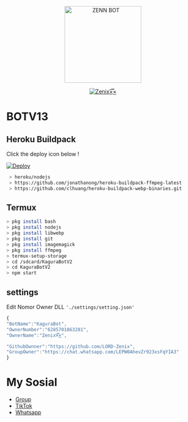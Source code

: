 <p align="center">
<img src="https://telegra.ph/file/8c988b0bd80b582673019.jpg" alt="ZENN BOT" width="200"/>

<p align="center">
    <a href="https://Lexxy24.github.io">
        <img
            src="https://readme-typing-svg.herokuapp.com?size=15&width=280&lines=Created+By+LORD+Zenix×፝֟͜×+🌐"
            alt="Zenix×፝֟͜×"
        />
    </a>
</p>

# BOTV13
## Heroku Buildpack

Click the deploy icon below !

[![Deploy](https://www.herokucdn.com/deploy/button.svg)](https://heroku.com/deploy?template=https://github.com/LORD-Zenix/KaguraBotV2)

```bash
 > heroku/nodejs
 > https://github.com/jonathanong/heroku-buildpack-ffmpeg-latest
 > https://github.com/clhuang/heroku-buildpack-webp-binaries.git
```

## Termux
```bash
> pkg install bash
> pkg install nodejs
> pkg install libwebp
> pkg install git
> pkg install imagemagick
> pkg install ffmpeg
> termux-setup-storage
> cd /sdcard/KaguraBotV2
> cd KaguraBotV2
> npm start
```

## settings
Edit Nomor Owner DLL `'./settings/setting.json'`

```ts
{
"BotName":"KaguraBot",
"OwnerNumber":"6285701863281",
"OwnerName":"Zenix×፝֟͜×",

"GithubOwnner":"https://github.com/LORD-Zenix",
"GroupOwner":"https://chat.whatsapp.com/LEPW0AhevZr923xsFqYIA3"
}
```

# My Sosial
- [Group ](https://chat.whatsapp.com/LEPW0AhevZr923xsFqYIA3)
- [TikTok ](https://tiktok.com/@pol3nx)
- [Whatsapp ](https://wa.me/6285701863281)
